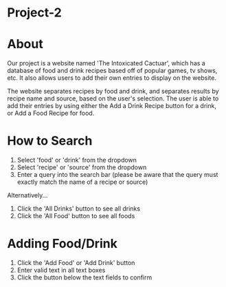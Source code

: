 # Project-2

# About

Our project is a website named 'The Intoxicated Cactuar', which has a database of food and drink recipes based off of popular games, tv shows, etc. It also allows users to add their own entries to display on the website. 

The website separates recipes by food and drink, and separates results by recipe name and source, based on the user's selection.
The user is able to add their entries by using either the Add a Drink Recipe button for a drink, or Add a Food Recipe for food.

# How to Search

1. Select 'food' or 'drink' from the dropdown 
2. Select 'recipe' or 'source' from the dropdown
3. Enter a query into the search bar (please be aware that the query must exactly match the name of a recipe or source)

Alternatively...

1. Click the 'All Drinks' button to see all drinks
2. Click the 'All Food' button to see all foods

# Adding Food/Drink

1. Click the 'Add Food' or 'Add Drink' button
2. Enter valid text in all text boxes
3. Click the button below the text fields to confirm 
